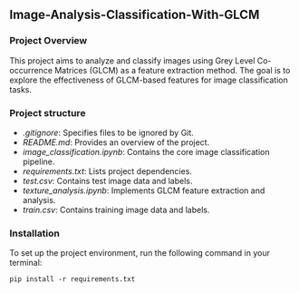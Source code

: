 ## Image-Analysis-Classification-With-GLCM

### Project Overview

This project aims to analyze and classify images using Grey Level Co-occurrence Matrices (GLCM) as a feature extraction method. The goal is to explore the effectiveness of GLCM-based features for image classification tasks.


### Project structure

- _.gitignore_: Specifies files to be ignored by Git.
- _README.md_: Provides an overview of the project.
- _image_classification.ipynb_: Contains the core image classification pipeline.
- _requirements.txt_: Lists project dependencies.
- _test.csv_: Contains test image data and labels.
- _texture_analysis.ipynb_: Implements GLCM feature extraction and analysis.
- _train.csv_: Contains training image data and labels.

### Installation

To set up the project environment, run the following command in your terminal:
```
pip install -r requirements.txt
```
